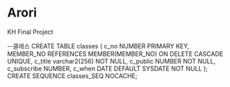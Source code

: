 # Arori
KH Final Project

--클래스
CREATE  TABLE classes ( 
c_no NUMBER PRIMARY KEY,
MEMBER_NO REFERENCES MEMBER(MEMBER_NO) ON DELETE CASCADE UNIQUE,
c_title varchar2(256) NOT NULL,
c_public NUMBER NOT NULL,
c_subscribe NUMBER,
c_when DATE DEFAULT SYSDATE NOT NULL
);
CREATE SEQUENCE classes_SEQ NOCACHE;
